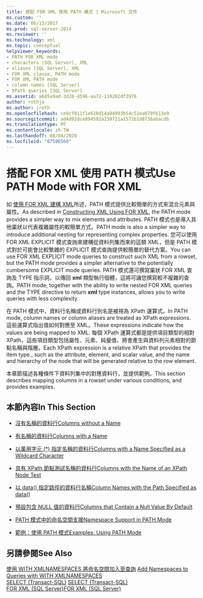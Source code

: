 ```yaml
---
title: 搭配 FOR XML 使用 PATH 模式 | Microsoft 文件
ms.custom: ''
ms.date: 06/13/2017
ms.prod: sql-server-2014
ms.reviewer: ''
ms.technology: xml
ms.topic: conceptual
helpviewer_keywords:
- PATH FOR XML mode
- characters [SQL Server], XML
- aliases [SQL Server], XML
- FOR XML clause, PATH mode
- FOR XML PATH mode
- column names [SQL Server]
- XPath queries [SQL Server]
ms.assetid: a685a9ad-3d28-4596-aa72-119202df3976
author: rothja
ms.author: jroth
ms.openlocfilehash: ce0cf811f1e610d14a94993b54c51ea079f613e9
ms.sourcegitcommit: ad4d92dce894592a259721a1571b1d8736abacdb
ms.translationtype: MT
ms.contentlocale: zh-TW
ms.lasthandoff: 08/04/2020
ms.locfileid: "87596560"
---
```

# <a name="use-path-mode-with-for-xml"></a><span data-ttu-id="87a2f-102">搭配 FOR XML 使用 PATH 模式</span><span class="sxs-lookup"><span data-stu-id="87a2f-102">Use PATH Mode with FOR XML</span></span>
  <span data-ttu-id="87a2f-103">如 [使用 FOR XML 建構 XML](for-xml-sql-server.md)所述，PATH 模式提供比較簡單的方式來混合元素與屬性。</span><span class="sxs-lookup"><span data-stu-id="87a2f-103">As described in [Constructing XML Using FOR XML](for-xml-sql-server.md), the PATH mode provides a simpler way to mix elements and attributes.</span></span> <span data-ttu-id="87a2f-104">PATH 模式也是導入其他巢狀以代表複雜屬性的較簡單方式。</span><span class="sxs-lookup"><span data-stu-id="87a2f-104">PATH mode is also a simpler way to introduce additional nesting for representing complex properties.</span></span> <span data-ttu-id="87a2f-105">您可以使用 FOR XML EXPLICIT 模式查詢來建構從資料列集而來的這類 XML，但是 PATH 模式對於可能會比較繁雜的 EXPLICIT 模式查詢提供較簡單的替代方案。</span><span class="sxs-lookup"><span data-stu-id="87a2f-105">You can use FOR XML EXPLICIT mode queries to construct such XML from a rowset, but the PATH mode provides a simpler alternative to the potentially cumbersome EXPLICIT mode queries.</span></span> <span data-ttu-id="87a2f-106">PATH 模式還可撰寫巢狀 FOR XML 查詢及 TYPE 指示詞，以傳回 **xml** 類型執行個體，這將可讓您撰寫較不複雜的查詢。</span><span class="sxs-lookup"><span data-stu-id="87a2f-106">PATH mode, together with the ability to write nested FOR XML queries and the TYPE directive to return **xml** type instances, allows you to write queries with less complexity.</span></span>  
  
 <span data-ttu-id="87a2f-107">在 PATH 模式中，資料行名稱或資料行別名是被視為 XPath 運算式。</span><span class="sxs-lookup"><span data-stu-id="87a2f-107">In PATH mode, column names or column aliases are treated as XPath expressions.</span></span> <span data-ttu-id="87a2f-108">這些運算式指出值如何對應至 XML。</span><span class="sxs-lookup"><span data-stu-id="87a2f-108">These expressions indicate how the values are being mapped to XML.</span></span> <span data-ttu-id="87a2f-109">每個 XPath 運算式都是提供項目類型的相對 XPath，這些項目類型包括屬性、元素、純量值、將會產生與資料列元素相對的節點名稱與階層。</span><span class="sxs-lookup"><span data-stu-id="87a2f-109">Each XPath expression is a relative XPath that provides the item type., such as the attribute, element, and scalar value, and the name and hierarchy of the node that will be generated relative to the row element.</span></span>  
  
 <span data-ttu-id="87a2f-110">本章節描述各種條件下資料列集中的對應資料行，並提供範例。</span><span class="sxs-lookup"><span data-stu-id="87a2f-110">This section describes mapping columns in a rowset under various conditions, and provides examples.</span></span>  
  
## <a name="in-this-section"></a><span data-ttu-id="87a2f-111">本節內容</span><span class="sxs-lookup"><span data-stu-id="87a2f-111">In This Section</span></span>  
  
-   [<span data-ttu-id="87a2f-112">沒有名稱的資料行</span><span class="sxs-lookup"><span data-stu-id="87a2f-112">Columns without a Name</span></span>](columns-without-a-name.md)  
  
-   [<span data-ttu-id="87a2f-113">有名稱的資料行</span><span class="sxs-lookup"><span data-stu-id="87a2f-113">Columns with a Name</span></span>](columns-with-a-name.md)  
  
-   [<span data-ttu-id="87a2f-114">以萬用字元 (\*) 指定名稱的資料行</span><span class="sxs-lookup"><span data-stu-id="87a2f-114">Columns with a Name Specified as a Wildcard Character</span></span>](columns-with-a-name-specified-as-a-wildcard-character.md)  
  
-   [<span data-ttu-id="87a2f-115">具有 XPath 節點測試名稱的資料行</span><span class="sxs-lookup"><span data-stu-id="87a2f-115">Columns with the Name of an XPath Node Test</span></span>](columns-with-the-name-of-an-xpath-node-test.md)  
  
-   [<span data-ttu-id="87a2f-116">以 data&#40;&#41; 指定路徑的資料行名稱</span><span class="sxs-lookup"><span data-stu-id="87a2f-116">Column Names with the Path Specified as data&#40;&#41;</span></span>](column-names-with-the-path-specified-as-data.md)  
  
-   [<span data-ttu-id="87a2f-117">預設包含 NULL 值的資料行</span><span class="sxs-lookup"><span data-stu-id="87a2f-117">Columns that Contain a Null Value By Default</span></span>](columns-that-contain-a-null-value-by-default.md)  
  
-   [<span data-ttu-id="87a2f-118">PATH 模式中的命名空間支援</span><span class="sxs-lookup"><span data-stu-id="87a2f-118">Namespace Support in PATH Mode</span></span>](namespace-support-in-path-mode.md)  
  
-   [<span data-ttu-id="87a2f-119">範例：使用 PATH 模式</span><span class="sxs-lookup"><span data-stu-id="87a2f-119">Examples: Using PATH Mode</span></span>](examples-using-path-mode.md)  
  
## <a name="see-also"></a><span data-ttu-id="87a2f-120">另請參閱</span><span class="sxs-lookup"><span data-stu-id="87a2f-120">See Also</span></span>  
 <span data-ttu-id="87a2f-121">[使用 WITH XMLNAMESPACES 將命名空間加入至查詢](add-namespaces-to-queries-with-with-xmlnamespaces.md) </span><span class="sxs-lookup"><span data-stu-id="87a2f-121">[Add Namespaces to Queries with WITH XMLNAMESPACES](add-namespaces-to-queries-with-with-xmlnamespaces.md) </span></span>  
 <span data-ttu-id="87a2f-122">[SELECT &#40;Transact-SQL&#41;](/sql/t-sql/queries/select-transact-sql) </span><span class="sxs-lookup"><span data-stu-id="87a2f-122">[SELECT &#40;Transact-SQL&#41;](/sql/t-sql/queries/select-transact-sql) </span></span>  
 [<span data-ttu-id="87a2f-123">FOR XML &#40;SQL Server&#41;</span><span class="sxs-lookup"><span data-stu-id="87a2f-123">FOR XML &#40;SQL Server&#41;</span></span>](for-xml-sql-server.md)  
  
  
